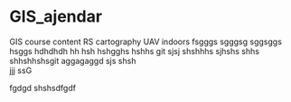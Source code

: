 # GIS_ajendar
GIS course content
RS
cartography
UAV
indoors
fsgggs
sgggsg
sggsggs
hsggs
hdhdhdh
hh
hsh
hshgghs
hshhs
git
sjsj
shshhhs
sjhshs
shhs
shhshhshsgit
aggagaggd
sjs
shsh\
jjj
ssG

fgdgd
shshsdfgdf